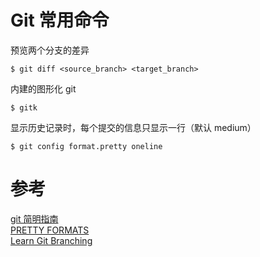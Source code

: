 # Git 常用命令

预览两个分支的差异
```shell
$ git diff <source_branch> <target_branch>
```

内建的图形化 git
```shell
$ gitk
```

显示历史记录时，每个提交的信息只显示一行（默认 medium）
```shell
$ git config format.pretty oneline
```

# 参考
[git 简明指南](https://www.runoob.com/manual/git-guide/)<br>
[PRETTY FORMATS](https://git-scm.com/docs/pretty-formats/2.11.4)<br>
[Learn Git Branching](https://learngitbranching.js.org/)
